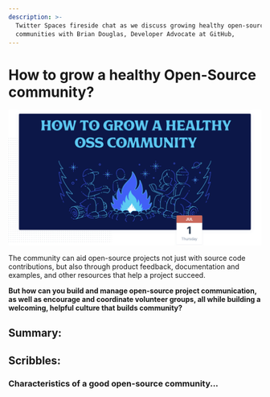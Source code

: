 ```yaml
---
description: >-
  Twitter Spaces fireside chat as we discuss growing healthy open-source
  communities with Brian Douglas, Developer Advocate at GitHub,
---
```


# How to grow a healthy Open-Source community?

![](../.gitbook/assets/screenshot-2021-07-01-at-3.00.48-am.png)

The community can aid open-source projects not just with source code contributions, but also through product feedback, documentation and examples, and other resources that help a project succeed.   
  
**But how can you build and manage open-source project communication, as well as encourage and coordinate volunteer groups, all while building a welcoming, helpful culture that builds community?**

## Summary:











## Scribbles:

###  **Characteristics of a good open-source community...**     







